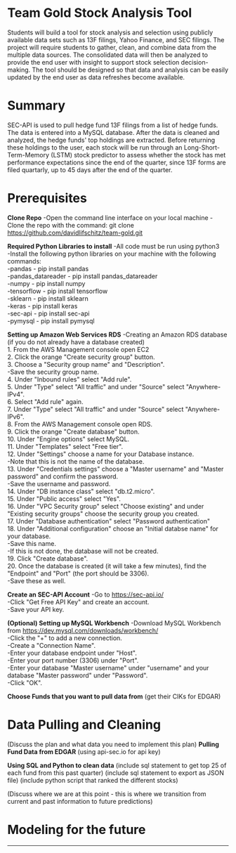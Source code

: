 # Team Gold Stock Analysis Tool
Students will build a tool for stock analysis and selection using publicly available data sets such as 13F filings, Yahoo Finance, and SEC filings. The project will require students to gather, clean, and combine data from the multiple data sources.  The consolidated data will then be analyzed to provide the end user with insight to support stock selection decision-making. The tool should be designed so that data and analysis can be easily updated by the end user as data refreshes become available.

# Summary
SEC-API is used to pull hedge fund 13F filings from a list of hedge funds. The data is entered into a MySQL database. After the data is cleaned and analyzed, the hedge funds' top holdings are extracted. Before returning these holdings to the user, each stock will be run through an Long-Short-Term-Memory (LSTM) stock predictor to assess whether the stock has met performance expectations since the end of the quarter, since 13F forms are filed quartarly, up to 45 days after the end of the quarter. 

# Prerequisites 
**Clone Repo**
    -Open the command line interface on your local machine
    -Clone the repo with the command: git clone https://github.com/davidlifschitz/team-gold.git

**Required Python Libraries to install**
    -All code must be run using python3<br />
    -Install the following python libraries on your machine with the following commands:<br />
        -pandas - pip install pandas<br />
        -pandas_datareader - pip install pandas_datareader<br />
        -numpy - pip install numpy<br />
        -tensorflow - pip install tensorflow<br />
        -sklearn - pip install sklearn<br />
        -keras - pip install keras<br />
        -sec-api - pip install sec-api<br />
        -pymysql - pip install pymysql<br />


**Setting up Amazon Web Services RDS**
    -Creating an Amazon RDS database (if you do not already have a database created)<br />
        1. From the AWS Management console open EC2<br />
        2. Click the orange "Create security group" button.<br />
        3. Choose a "Security group name" and "Description".<br />
            -Save the security group name.<br />
        4. Under "Inbound rules" select "Add rule".<br />
        5. Under "Type" select "All traffic" and under "Source" select "Anywhere-IPv4".<br />
        6. Select "Add rule" again.<br />
        7. Under "Type" select "All traffic" and under "Source" select "Anywhere-IPv6".<br />
        8. From the AWS Management console open RDS.<br />
        9. Click the orange "Create database" button.<br />
        10. Under "Engine options" select MySQL.<br />
        11. Under "Templates" select "Free tier".<br />
        12. Under "Settings" choose a name for your Database instance.<br />
            -Note that this is not the name of the database.<br />
        13. Under "Credentials settings" choose a "Master username" and "Master password" and confirm the password.<br />
            -Save the username and password.<br />
        14. Under "DB instance class" select "db.t2.micro".<br />
        15. Under "Public access" select "Yes".<br />
        16. Under "VPC Security group" select "Choose existing" and under "Existing security groups" choose the security group you created.<br />
        17. Under "Database authentication" select "Password authentication"<br />
        18. Under "Additional configuration" choose an "Initial databse name" for your database.<br />
            -Save this name.<br />
            -If this is not done, the database will not be created.<br /> 
        19. Click "Create database".<br />
        20. Once the database is created (it will take a few minutes), find the "Endpoint" and "Port" (the port should be 3306).<br />
            -Save these as well.<br />

**Create an SEC-API Account**
    -Go to https://sec-api.io/<br />
    -Click "Get Free API Key" and create an account.<br />
    -Save your API key.<br />

**(Optional) Setting up MySQL Workbench**
    -Download MySQL Workbench from https://dev.mysql.com/downloads/workbench/<br />
    -Click the "+" to add a new connection.<br />
    -Create a "Connection Name".<br />
    -Enter your database endpoint under "Host".<br />
    -Enter your port number (3306) under "Port".<br />
    -Enter your database "Master username" under "username" and your database "Master password" under "Password".<br />
    -Click "OK".<br />

**Choose Funds that you want to pull data from**
(get their CIKs for EDGAR)

# Data Pulling and Cleaning
(Discuss the plan and what data you need to implement this plan)
**Pulling Fund Data from EDGAR**
(using api-sec.io for api key)

**Using SQL and Python to clean data**
(include sql statement to get top 25 of each fund from this past quarter)
(include sql statement to export as JSON file)
(include python script that ranked the different stocks)

(Discuss where we are at this point - this is where we transition from current and past information to future predictions)
# Modeling for the future
****
